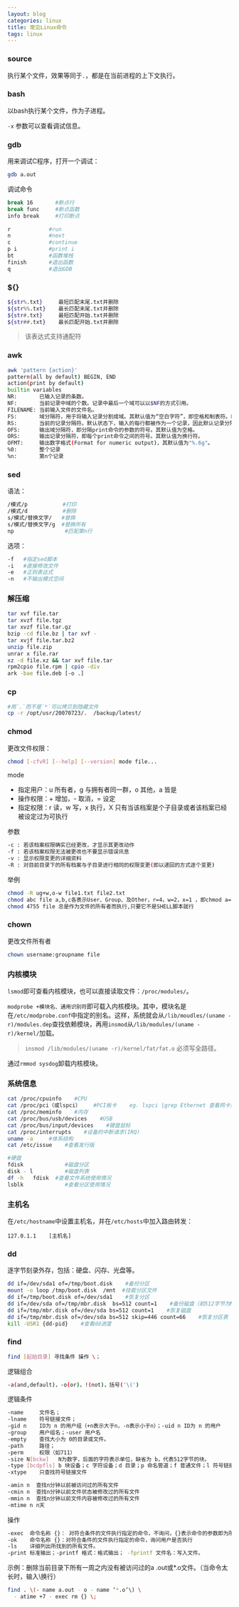 ```yaml
---
layout: blog
categories: linux
title: 常见Linux命令
tags: linux
---
```


### source

执行某个文件，效果等同于`.`，都是在当前进程的上下文执行。

### bash

以bash执行某个文件，作为子进程。

`-x` 参数可以查看调试信息。

### gdb

用来调试C程序，打开一个调试：

```bash
gdb a.out
```
      
调试命令

```bash 
break 16       #断点行
break func     #断点函数
info break     #打印断点
        
r            #run
n            #next
c            #continue
p i          #print i
bt           #函数堆栈
finish       #退出函数
q            #退出GDB
```

### ${}

```bash
${str%.txt}     最短匹配末尾.txt并删除
${str%%.txt}    最长匹配末尾.txt并删除
${str#.txt}     最短匹配开始.txt并删除
${str##.txt}    最长匹配开始.txt并删除
```

> 该表达式支持通配符

### awk

```bash
awk 'pattern {action}'
pattern(all by default) BEGIN, END
action(print by default)
builtin variables
NR:       已输入记录的条数。
NF:       当前记录中域的个数。记录中最后一个域可以以$NF的方式引用。
FILENAME: 当前输入文件的文件名。
FS:       域分隔符，用于将输入记录分割成域。其默认值为“空白字符”，即空格和制表符。FS可以替换为其它字符，从而改变域分隔符。
RS:       当前的记录分隔符。默认状态下，输入的每行都被作为一个记录，因此默认记录分隔符是换行符。
OFS:      输出域分隔符，即分隔print命令的参数的符号。其默认值为空格。
ORS:      输出记录分隔符，即每个print命令之间的符号。其默认值为换行符。
OFMT:     输出数字格式(Format for numeric output)，其默认值为"%.6g"。
%0:       整个记录
%n:       第n个记录
```

<!--more-->

### sed

语法：

```bash
/模式/p           #打印
/模式/d           #删除
s/模式/替换文字/   #替换
s/模式/替换文字/g  #替换所有
np                #匹配第n行
```

选项：

```bash
-f   #指定sed脚本
-i   #直接修改文件
-e   #正则表达式
-n   #不输出模式空间
```
 
### 解压缩

```bash
tar xvf file.tar
tar xvzf file.tgz
tar xvzf file.tar.gz
bzip -cd file.bz | tar xvf -
tar xvjf file.tar.bz2
unzip file.zip
unrar x file.rar
xz -d file.xz && tar xvf file.tar
rpm2cpio file.rpm | cpio -div 
ark -bae file.deb [-o .]
```

### cp

```bash
#用`.`而不是`*`可以拷贝到隐藏文件
cp -r /opt/usr/20070723/.  /backup/latest/
```

### chmod

更改文件权限：

```bash
chmod [-cfvR] [--help] [--version] mode file... 
```
        
mode

* 指定用户：u 所有者，g 与拥有者同一群，o 其他，a 皆是
* 操作权限：+ 增加，- 取消，= 设定 
* 指定权限：r 读，w 写，x 执行，X 只有当该档案是个子目录或者该档案已经被设定过为可执行


参数

```bash
-c : 若该档案权限确实已经更改，才显示其更改动作 
-f : 若该档案权限无法被更改也不要显示错误讯息 
-v : 显示权限变更的详细资料 
-R : 对目前目录下的所有档案与子目录进行相同的权限变更(即以递回的方式逐个变更) 
```

举例

```bash
chmod -R ug+w,o-w file1.txt file2.txt
chmod abc file a,b,c各表示User、Group、及Other，r=4，w=2，x=1 ，即chmod a=rwx file 与 chmod 777 file 相同 
chmod 4755 file 总是作为文件的所有者而执行,只要它不是SHELL脚本就行
```
        
###    chown

更改文件所有者

```bash
chown username:groupname file
```

### 内核模块

`lsmod`即可查看内核模块，也可以直接读取文件：`/proc/modules/`。

`modprobe +模块名、通用识别符`即可载入内核模块。其中，模块名是在`/etc/modprobe.conf`中指定的别名。这样，系统就会从`/lib/moudles/(uname -r)/modules.dep`查找依赖模块，再用`insmod`从`/lib/modules/(uname -r)/kernel/`加载。

> `insmod /lib/modules/(uname -r)/kernel/fat/fat.o` 必须写全路径。

通过`rmmod sysdog`卸载内核模块。

        
### 系统信息

```bash
cat /proc/cpuinfo    #CPU
cat /proc/pci（或lspci）    #PCI板卡    eg. lspci |grep Ethernet 查看网卡型号
cat /proc/meminfo    #内存
cat /proc/bus/usb/devices    #USB
cat /proc/bus/input/devices    #键盘鼠标
cat /proc/interrupts    #设备的中断请求(IRQ)
uname -a     #体系结构
cat /etc/issue    #查看发行版

#硬盘
fdisk             #磁盘分区 
disk - l          #磁盘列表
df -h   fdisk  #查看文件系统使用情况
lsblk             #查看分区使用情况 
```   

### 主机名

在`/etc/hostname`中设置主机名，并在`/etc/hosts`中加入路由转发：

```
127.0.1.1    [主机名]
```

### dd

逐字节刻录外存，包括：硬盘、闪存、光盘等。

```bash
dd if=/dev/sda1 of=/tmp/boot.disk    #备份分区
mount -o loop /tmp/boot.disk  /mnt  #挂载分区文件
dd if=/tmp/boot.disk of=/dev/sda1    #恢复分区
dd if=/dev/sda of=/tmp/mbr.disk  bs=512 count=1    #备份磁盘（前512字节为MBR+分区表）
dd if=/tmp/mbr.disk of=/dev/sda bs=512 count=1    #恢复磁盘
dd if=/tmp/mbr.disk of=/dev/sda bs=512 skip=446 count=66    #恢复分区表
kill -USR1 {dd-pid}    #查看dd进度
```

### find

```bash
find [起始目录] 寻找条件 操作 \；
```

逻辑组合

```bash
-a(and,default)，-o(or)，!(not)，括号('\(') 
```

逻辑条件

```bash
-name     文件名；
-lname    符号链接文件；
-gid n    ID为 n 的用户组（+n表示大于n，-n表示小于n）；-uid n ID为 n 的用户
-group    用户组名；-user 用户名
-empty    查找大小为 0的目录或文件。
-path     路径；
-perm     权限（如711）
-size N[bckw]   N为数字，后面的字符表示单位，缺省为 b，代表512字节的块。
-type [bcdpfls] b 块设备；c 字符设备；d 目录；p 命名管道；f 普通文件；l 符号链接；s socket
-xtype    只查找符号链接文件

-amin n  查找n分钟以前被访问过的所有文件
-cmin n  查找n分钟以前文件状态被修改过的所有文件
-mmin n  查找n分钟以前文件内容被修改过的所有文件
-mtime n n天
```

操作

```bash
-exec  命令名称 {}： 对符合条件的文件执行指定的命令，不询问，{}表示命令的参数即为所找到的文件
-ok    命令名称 {}：对符合条件的文件执行指定的命令，询问用户是否执行
-ls    详细列出所找到的所有文件。
-print 标准输出；-printf 格式：格式输出； -fprintf 文件名：写入文件。
```

示例：删除当前目录下所有一周之内没有被访问过的a .out或*.o文件。（当命令太长时，输入\换行）

```bash
find . \(- name a.out - o - name ‘*.o’\) \
  - atime +7 - exec rm {} \;
```
